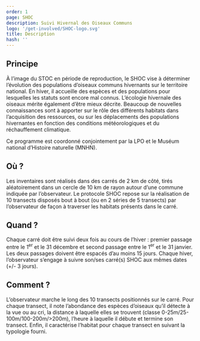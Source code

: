 ```yaml
---
order: 1
page: SHOC
description: Suivi Hivernal des Oiseaux Communs
logo: '/get-involved/SHOC-logo.svg'
title: Description
hash: ''
---
```


## Principe

<div class="InformativePageParagraph">

À l’image du STOC en période de reproduction, le SHOC vise à déterminer l’évolution des populations d’oiseaux communs hivernants sur le territoire national. En hiver, il accueille des espèces et des populations pour lesquelles les statuts sont encore mal connus. L’écologie hivernale des oiseaux mérite également d’être mieux décrite. Beaucoup de nouvelles connaissances sont à apporter sur le rôle des différents habitats dans l’acquisition des ressources, ou sur les déplacements des populations hivernantes en fonction des conditions météorologiques et du réchauffement climatique.

Ce programme est coordonné conjointement par la LPO et le Muséum national d’Histoire naturelle (MNHN).

</div>

## Où ?

<div class="InformativePageParagraph">

Les inventaires sont réalisés dans des carrés de 2 km de côté, tirés aléatoirement dans un cercle de 10 km de rayon autour d’une commune indiquée par l’observateur. Le protocole SHOC repose sur la réalisation de 10 transects disposés bout à bout (ou en 2 séries de 5 transects) par l’observateur de façon à traverser les habitats présents dans le carré.

</div>

## Quand ?

<div class="InformativePageParagraph">

Chaque carré doit être suivi deux fois au cours de l’hiver : premier passage entre le 1<sup>er</sup> et le 31 décembre et second passage entre le 1<sup>er</sup> et le 31 janvier. Les deux passages doivent être espacés d’au moins 15 jours. Chaque hiver, l’observateur s’engage à suivre son/ses carré(s) SHOC aux mêmes dates (+/- 3 jours).

</div>

## Comment ?

<div class="InformativePageParagraph">

L’observateur marche le long des 10 transects positionnés sur le carré. Pour chaque transect, il note l’abondance des espèces d’oiseaux qu’il détecte à la vue ou au cri, la distance à laquelle elles se trouvent (classe 0-25m/25-100m/100-200m/>200m), l’heure à laquelle il débute et termine son transect. Enfin, il caractérise l’habitat pour chaque transect en suivant la typologie fourni.

</div>
